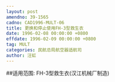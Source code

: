 ```yaml
---
layout: post
amendno: 39-1565
cadno: CAD1996-MULT-06
title: 更换和停止使用FH-3型救生衣
date: 1996-02-08 00:00:00 +0800
effdate: 1996-02-09 00:00:00 +0800
tag: MULT
categories: 民航总局航空器适航司
author: 汪虹
---
```


##适用范围:
FH-3型救生衣(汉江机械厂制造)

